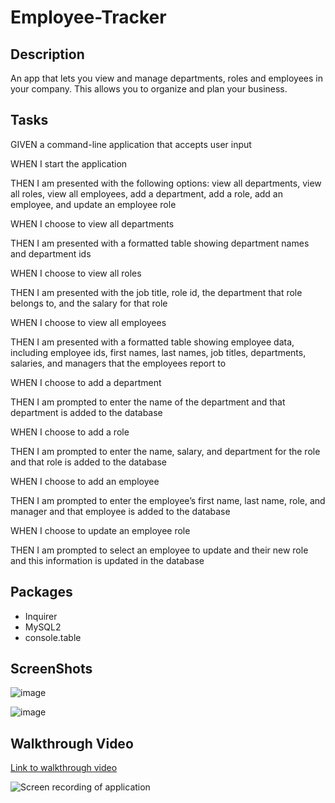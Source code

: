 # Employee-Tracker

## Description 
An app that lets you view and manage departments, roles and employees in your company. This allows you to organize and plan your business.

## Tasks
GIVEN a command-line application that accepts user input

WHEN I start the application

THEN I am presented with the following options: view all departments, view all roles, view all employees, add a department, add a role, add an employee, and update an employee role

WHEN I choose to view all departments

THEN I am presented with a formatted table showing department names and department ids

WHEN I choose to view all roles

THEN I am presented with the job title, role id, the department that role belongs to, and the salary for that role

WHEN I choose to view all employees

THEN I am presented with a formatted table showing employee data, including employee ids, first names, last names, job titles, departments, salaries, and managers that the employees report to

WHEN I choose to add a department

THEN I am prompted to enter the name of the department and that department is added to the database

WHEN I choose to add a role

THEN I am prompted to enter the name, salary, and department for the role and that role is added to the database

WHEN I choose to add an employee

THEN I am prompted to enter the employee’s first name, last name, role, and manager and that employee is added to the database

WHEN I choose to update an employee role

THEN I am prompted to select an employee to update and their new role and this information is updated in the database 

## Packages
- Inquirer
- MySQL2
- console.table

## ScreenShots
![image](https://user-images.githubusercontent.com/79381847/121837484-51d76580-cc9b-11eb-966d-98dd7fdfed9c.png)

![image](https://user-images.githubusercontent.com/79381847/121837537-76334200-cc9b-11eb-9c7a-b3ccc6c4ece5.png)


## Walkthrough Video
[Link to walkthrough video](https://drive.google.com/file/d/1cbcRUYSzpuRC45froUejusGGkS9f2RVq/view)

![Screen recording of application](./Assets/recording.gif)